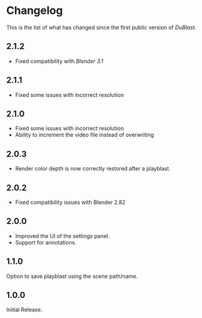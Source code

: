 # Changelog

This is the list of what has changed since the first public version of *DuBlast*.

## 2.1.2

- Fixed compatibility with *Blender 3.1*

## 2.1.1

- Fixed some issues with incorrect resolution

## 2.1.0

- Fixed some issues with incorrect resolution
- Ability to increment the video file instead of overwriting

## 2.0.3

- Render color depth is now correctly restored after a playblast.

## 2.0.2

- Fixed compatibility issues with Blender 2.82

## 2.0.0

- Improved the UI of the settings panel.
- Support for annotations.

## 1.1.0

Option to save playblast using the scene path/name.

## 1.0.0

Initial Release.
